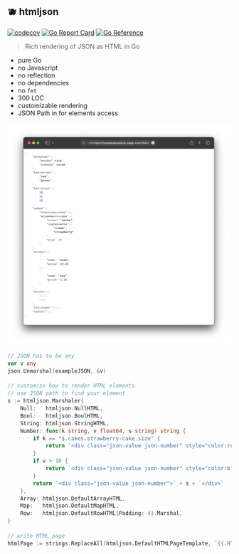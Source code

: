 ## 🫐 htmljson

[![codecov](https://codecov.io/gh/nikolaydubina/htmljson/branch/master/graph/badge.svg?token=yXmNdIDn8O)](https://codecov.io/gh/nikolaydubina/htmljson)
[![Go Report Card](https://goreportcard.com/badge/github.com/nikolaydubina/htmljson)](https://goreportcard.com/report/github.com/nikolaydubina/htmljson)
[![Go Reference](https://pkg.go.dev/badge/github.com/nikolaydubina/htmljson.svg)](https://pkg.go.dev/github.com/nikolaydubina/htmljson)

> Rich rendering of JSON as HTML in Go

* pure Go
* no Javascript
* no reflection
* no dependencies
* no `fmt`
* 300 LOC
* customizable rendering
* JSON Path in for elements access

![](./doc/example-color.png)

```go
// JSON has to be any
var v any
json.Unmarshal(exampleJSON, &v)

// customize how to render HTML elements
// use JSON path to find your element
s := htmljson.Marshaler{
    Null:   htmljson.NullHTML,
    Bool:   htmljson.BoolHTML,
    String: htmljson.StringHTML,
    Number: func(k string, v float64, s string) string {
        if k == "$.cakes.strawberry-cake.size" {
            return `<div class="json-value json-number" style="color:red;">` + s + `</div>`
        }
        if v > 10 {
            return `<div class="json-value json-number" style="color:blue;">` + s + `</div>`
        }
        return `<div class="json-value json-number">` + s + `</div>`
    },
    Array: htmljson.DefaultArrayHTML,
    Map:   htmljson.DefaultMapHTML,
    Row:   htmljson.DefaultRowHTML{Padding: 4}.Marshal,
}

// write HTML page
htmlPage := strings.ReplaceAll(htmljson.DefaultHTMLPageTemplate, `{{.HTMLJSON}}`, string(s.Marshal(v)))
```
